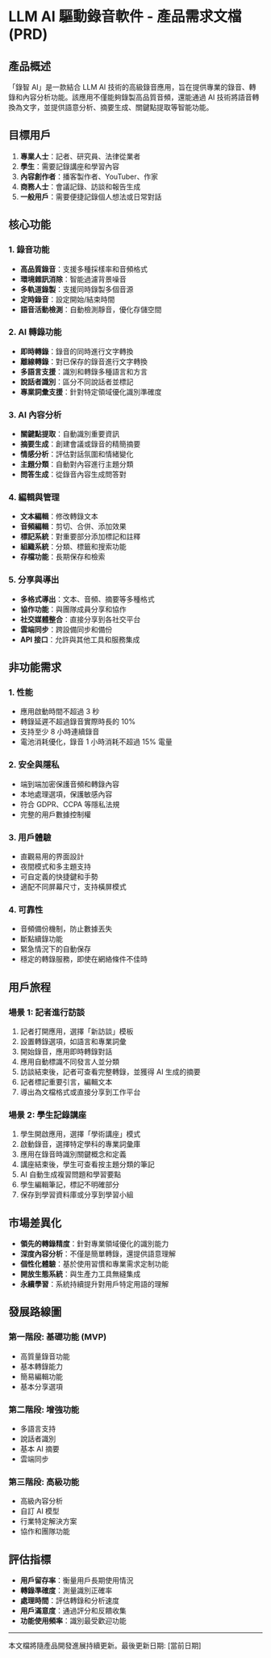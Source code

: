# LLM AI 驅動錄音軟件 - 產品需求文檔 (PRD)

## 產品概述

「錄智 AI」是一款結合 LLM AI 技術的高級錄音應用，旨在提供專業的錄音、轉錄和內容分析功能。該應用不僅能夠錄製高品質音頻，還能通過 AI 技術將語音轉換為文字，並提供語意分析、摘要生成、關鍵點提取等智能功能。

## 目標用戶

1. **專業人士**：記者、研究員、法律從業者
2. **學生**：需要記錄講座和學習內容
3. **內容創作者**：播客製作者、YouTuber、作家
4. **商務人士**：會議記錄、訪談和報告生成
5. **一般用戶**：需要便捷記錄個人想法或日常對話

## 核心功能

### 1. 錄音功能

- **高品質錄音**：支援多種採樣率和音頻格式
- **環境雜訊消除**：智能過濾背景噪音
- **多軌道錄製**：支援同時錄製多個音源
- **定時錄音**：設定開始/結束時間
- **語音活動檢測**：自動檢測靜音，優化存儲空間

### 2. AI 轉錄功能

- **即時轉錄**：錄音的同時進行文字轉換
- **離線轉錄**：對已保存的錄音進行文字轉換
- **多語言支援**：識別和轉錄多種語言和方言
- **說話者識別**：區分不同說話者並標記
- **專業詞彙支援**：針對特定領域優化識別準確度

### 3. AI 內容分析

- **關鍵點提取**：自動識別重要資訊
- **摘要生成**：創建會議或錄音的精簡摘要
- **情感分析**：評估對話氛圍和情緒變化
- **主題分類**：自動對內容進行主題分類
- **問答生成**：從錄音內容生成問答對

### 4. 編輯與管理

- **文本編輯**：修改轉錄文本
- **音頻編輯**：剪切、合併、添加效果
- **標記系統**：對重要部分添加標記和註釋
- **組織系統**：分類、標籤和搜索功能
- **存檔功能**：長期保存和檢索

### 5. 分享與導出

- **多格式導出**：文本、音頻、摘要等多種格式
- **協作功能**：與團隊成員分享和協作
- **社交媒體整合**：直接分享到各社交平台
- **雲端同步**：跨設備同步和備份
- **API 接口**：允許與其他工具和服務集成

## 非功能需求

### 1. 性能

- 應用啟動時間不超過 3 秒
- 轉錄延遲不超過錄音實際時長的 10%
- 支持至少 8 小時連續錄音
- 電池消耗優化，錄音 1 小時消耗不超過 15% 電量

### 2. 安全與隱私

- 端到端加密保護音頻和轉錄內容
- 本地處理選項，保護敏感內容
- 符合 GDPR、CCPA 等隱私法規
- 完整的用戶數據控制權

### 3. 用戶體驗

- 直觀易用的界面設計
- 夜間模式和多主題支持
- 可自定義的快捷鍵和手勢
- 適配不同屏幕尺寸，支持橫屏模式

### 4. 可靠性

- 音頻備份機制，防止數據丟失
- 斷點續錄功能
- 緊急情況下的自動保存
- 穩定的轉錄服務，即使在網絡條件不佳時

## 用戶旅程

### 場景 1: 記者進行訪談

1. 記者打開應用，選擇「新訪談」模板
2. 設置轉錄選項，如語言和專業詞彙
3. 開始錄音，應用即時轉錄對話
4. 應用自動標識不同發言人並分類
5. 訪談結束後，記者可查看完整轉錄，並獲得 AI 生成的摘要
6. 記者標記重要引言，編輯文本
7. 導出為文檔格式或直接分享到工作平台

### 場景 2: 學生記錄講座

1. 學生開啟應用，選擇「學術講座」模式
2. 啟動錄音，選擇特定學科的專業詞彙庫
3. 應用在錄音時識別關鍵概念和定義
4. 講座結束後，學生可查看按主題分類的筆記
5. AI 自動生成複習問題和學習要點
6. 學生編輯筆記，標記不明確部分
7. 保存到學習資料庫或分享到學習小組

## 市場差異化

- **領先的轉錄精度**：針對專業領域優化的識別能力
- **深度內容分析**：不僅是簡單轉錄，還提供語意理解
- **個性化體驗**：基於使用習慣和專業需求定制功能
- **開放生態系統**：與生產力工具無縫集成
- **永續學習**：系統持續提升對用戶特定用語的理解

## 發展路線圖

### 第一階段: 基礎功能 (MVP)

- 高質量錄音功能
- 基本轉錄能力
- 簡易編輯功能
- 基本分享選項

### 第二階段: 增強功能

- 多語言支持
- 說話者識別
- 基本 AI 摘要
- 雲端同步

### 第三階段: 高級功能

- 高級內容分析
- 自訂 AI 模型
- 行業特定解決方案
- 協作和團隊功能

## 評估指標

- **用戶留存率**：衡量用戶長期使用情況
- **轉錄準確度**：測量識別正確率
- **處理時間**：評估轉錄和分析速度
- **用戶滿意度**：通過評分和反饋收集
- **功能使用頻率**：識別最受歡迎功能

---

本文檔將隨產品開發進展持續更新。最後更新日期: [當前日期]
